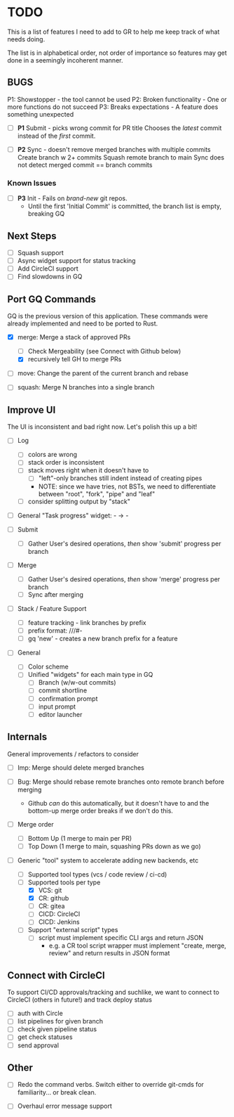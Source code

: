 # TODO
This is a list of features I need to add to GR to help 
me keep track of what needs doing.

The list is in alphabetical order, not order of importance
so features may get done in a seemingly incoherent manner.

## BUGS
P1: Showstopper - the tool cannot be used
P2: Broken functionality - One or more functions do not succeed
P3: Breaks expectations - A feature does something unexpected

- [ ] **P1** Submit - picks wrong commit for PR title
      Chooses the _latest_ commit instead of the _first_ commit.

- [ ] **P2** Sync - doesn't remove merged branches with multiple commits
      Create branch w 2+ commits
      Squash remote branch to main
      Sync does not detect merged commit == branch commits

### Known Issues
- [ ] **P3** Init - Fails on _brand-new_ git repos.
  - Until the first 'Initial Commit' is committed, the branch list is empty, breaking GQ


## Next Steps
- [ ] Squash support
- [ ] Async widget support for status tracking
- [ ] Add CircleCI support
- [ ] Find slowdowns in GQ

## Port GQ Commands
GQ is the previous version of this application. These commands
were already implemented and need to be ported to Rust.

- [x] merge: Merge a stack of approved PRs 
  - [ ] Check Mergeability (see Connect with Github below)
  - [x] recursively tell GH to merge PRs
- [ ] move: Change the parent of the current branch and rebase
- [ ] squash: Merge N branches into a single branch


## Improve UI
The UI is inconsistent and bad right now. Let's polish this up a bit!

- [ ] Log
  - [ ] colors are wrong
  - [ ] stack order is inconsistent
  - [ ] stack moves right when it doesn't have to
       - [ ] "left"-only branches still indent instead of creating pipes
       - NOTE: since we have tries, not BSTs, we need to differentiate between "root", "fork", "pipe" and "leaf"
  - [ ] consider splitting output by "stack"

- [ ] General "Task progress" widget:  <name> - <spinner> -> <name> - <status>

- [ ] Submit
  - [ ] Gather User's desired operations, _then_ show 'submit' progress per branch

- [ ] Merge
  - [ ] Gather User's desired operations, _then_ show 'merge' progress per branch
  - [ ] Sync after merging

- [ ] Stack / Feature Support
  - [ ] feature tracking - link branches by prefix
  - [ ] prefix format: /<name>/<feature>/#-<branch name>
  - [ ] gq 'new' - creates a new branch prefix for a feature

- [ ] General
  - [ ] Color scheme
  - [ ] Unified "widgets" for each main type in GQ
    - [ ] Branch (w/w-out commits)
    - [ ] commit shortline
    - [ ] confirmation prompt
    - [ ] input prompt
    - [ ] editor launcher

## Internals
General improvements / refactors to consider

- [ ] Imp: Merge should delete merged branches
- [ ] Bug: Merge should rebase remote branches onto remote branch before merging
  - Github _can_ do this automatically, but it doesn't have to and the bottom-up merge order breaks if we don't do this.

- [ ] Merge order
  - [ ] Bottom Up (1 merge to main per PR)
  - [ ] Top Down (1 merge to main, squashing PRs down as we go)

- [ ] Generic "tool" system to accelerate adding new backends, etc
  - [ ] Supported tool types (vcs / code review / ci-cd)
  - [ ] Supported tools per type
    - [x] VCS: git
    - [x] CR:  github
    - [ ] CR:  gitea
    - [ ] CICD: CircleCI
    - [ ] CICD: Jenkins
  - [ ] Support "external script" types
    - [ ] script must implement specific CLI args and return JSON
        - e.g. a CR tool script wrapper must implement "create, merge, review"
            and return results in JSON format


## Connect with CircleCI
To support CI/CD approvals/tracking and suchlike, we want
to connect to CircleCI (others in future!) and track deploy status

- [ ] auth with Circle
- [ ] list pipelines for given branch
- [ ] check given pipeline status
- [ ] get check statuses
- [ ] send approval

## Other

- [ ] Redo the command verbs. Switch either to override git-cmds for familiarity... or break clean.
- [ ] Overhaul error message support

